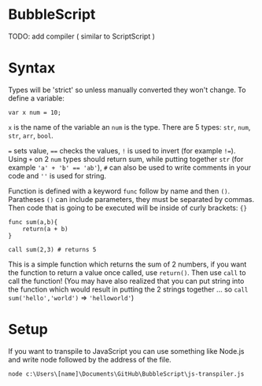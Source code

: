 # BubbleScript

TODO: add compiler ( similar to ScriptScript )

# Syntax

Types will be 'strict' so unless manually converted they won't change.
To define a variable:
```
var x num = 10;
```

`x` is the name of the variable an `num` is the type. There are 5 types: 
`str`, `num`, `str`, `arr`, `bool`.

`=` sets value, `==` checks the values, `!` is used to invert (for example `!=`).
Using `+` on 2 `num` types should return sum, while putting together `str` (for example `'a' + 'b' == 'ab'`),
`#` can also be used to write comments in your code and `''` is used for string.

Function is defined with a keyword `func` follow by name and then `()`.
Paratheses `()` can include parameters, they must be separated by commas.
Then code that is going to be executed will be inside of curly brackets: `{}`
```
func sum(a,b){
    return(a + b)
}

call sum(2,3) # returns 5
```
This is a simple function which returns the sum of 2 numbers, if you want the function to return a value once called, use `return()`. Then use `call` to call the function! (You may have also realized that you can put string into the function which would result in putting the 2 strings together ... so `call sum('hello','world')` => `'helloworld'`)

# Setup

If you want to transpile to JavaScript you can use something like Node.js and write node followed by the address of the file.
```
node c:\Users\[name]\Documents\GitHub\BubbleScript\js-transpiler.js
```